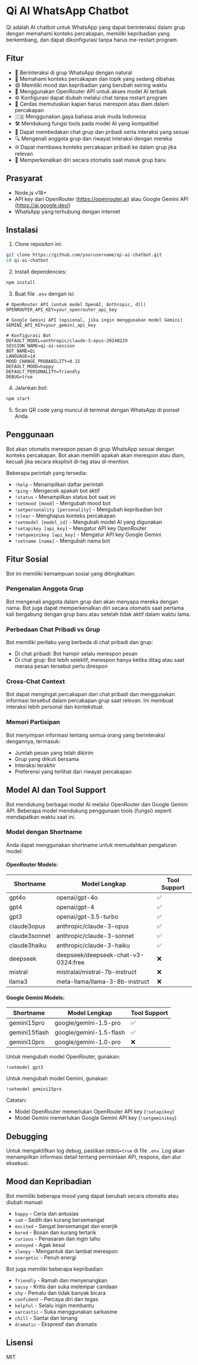 # Qi AI WhatsApp Chatbot

Qi adalah AI chatbot untuk WhatsApp yang dapat berinteraksi dalam grup dengan memahami konteks percakapan, memiliki kepribadian yang berkembang, dan dapat dikonfigurasi tanpa harus me-restart program.

## Fitur

- 💬 Berinteraksi di grup WhatsApp dengan natural
- 🧠 Memahami konteks percakapan dan topik yang sedang dibahas
- 😄 Memiliki mood dan kepribadian yang berubah seiring waktu
- 🤖 Menggunakan OpenRouter API untuk akses model AI terbaik
- ⚙️ Konfigurasi dapat diubah melalui chat tanpa restart program
- 🔄 Cerdas memutuskan kapan harus merespon atau diam dalam percakapan
- 🇮🇩 Menggunakan gaya bahasa anak muda Indonesia
- 🛠️ Mendukung fungsi tools pada model AI yang kompatibel
- 👥 Dapat membedakan chat grup dan pribadi serta interaksi yang sesuai
- 🔍 Mengenali anggota grup dan riwayat interaksi dengan mereka
- 🌐 Dapat membawa konteks percakapan pribadi ke dalam grup jika relevan
- 👋 Memperkenalkan diri secara otomatis saat masuk grup baru

## Prasyarat

- Node.js v18+
- API key dari OpenRouter (https://openrouter.ai) atau Google Gemini API (https://ai.google.dev/)
- WhatsApp yang terhubung dengan internet

## Instalasi

1. Clone repositori ini:
```bash
git clone https://github.com/yourusername/qi-ai-chatbot.git
cd qi-ai-chatbot
```

2. Install dependencies:
```bash
npm install
```

3. Buat file `.env` dengan isi:
```
# OpenRouter API (untuk model OpenAI, Anthropic, dll)
OPENROUTER_API_KEY=your_openrouter_api_key

# Google Gemini API (opsional, jika ingin menggunakan model Gemini)
GEMINI_API_KEY=your_gemini_api_key

# Konfigurasi Bot
DEFAULT_MODEL=anthropic/claude-3-opus-20240229
SESSION_NAME=qi-ai-session
BOT_NAME=Qi
LANGUAGE=id
MOOD_CHANGE_PROBABILITY=0.15
DEFAULT_MOOD=happy
DEFAULT_PERSONALITY=friendly
DEBUG=true
```

4. Jalankan bot:
```bash
npm start
```

5. Scan QR code yang muncul di terminal dengan WhatsApp di ponsel Anda.

## Penggunaan

Bot akan otomatis merespon pesan di grup WhatsApp sesuai dengan konteks percakapan. Bot akan memilih apakah akan merespon atau diam, kecuali jika secara eksplisit di-tag atau di-mention.

Beberapa perintah yang tersedia:

- `!help` - Menampilkan daftar perintah
- `!ping` - Mengecek apakah bot aktif
- `!status` - Menampilkan status bot saat ini
- `!setmood [mood]` - Mengubah mood bot
- `!setpersonality [personality]` - Mengubah kepribadian bot
- `!clear` - Menghapus konteks percakapan
- `!setmodel [model_id]` - Mengubah model AI yang digunakan
- `!setapikey [api_key]` - Mengatur API key OpenRouter
- `!setgeminikey [api_key]` - Mengatur API key Google Gemini
- `!setname [nama]` - Mengubah nama bot

## Fitur Sosial

Bot ini memiliki kemampuan sosial yang ditingkatkan:

### Pengenalan Anggota Grup
Bot mengenali anggota dalam grup dan akan menyapa mereka dengan nama. Bot juga dapat memperkenalkan diri secara otomatis saat pertama kali bergabung dengan grup baru atau setelah tidak aktif dalam waktu lama.

### Perbedaan Chat Pribadi vs Grup
Bot memiliki perilaku yang berbeda di chat pribadi dan grup:
- Di chat pribadi: Bot hampir selalu merespon pesan
- Di chat grup: Bot lebih selektif, merespon hanya ketika ditag atau saat merasa pesan tersebut perlu direspon

### Cross-Chat Context
Bot dapat mengingat percakapan dari chat pribadi dan menggunakan informasi tersebut dalam percakapan grup saat relevan. Ini membuat interaksi lebih personal dan kontekstual.

### Memori Partisipan
Bot menyimpan informasi tentang semua orang yang berinteraksi dengannya, termasuk:
- Jumlah pesan yang telah dikirim
- Grup yang diikuti bersama
- Interaksi terakhir
- Preferensi yang terlihat dari riwayat percakapan

## Model AI dan Tool Support

Bot mendukung berbagai model AI melalui OpenRouter dan Google Gemini API. Beberapa model mendukung penggunaan tools (fungsi) seperti mendapatkan waktu saat ini.

### Model dengan Shortname

Anda dapat menggunakan shortname untuk memudahkan pengaturan model:

#### OpenRouter Models:

| Shortname | Model Lengkap | Tool Support |
|-----------|---------------|-------------|
| gpt4o | openai/gpt-4o | ✅ |
| gpt4 | openai/gpt-4 | ✅ |
| gpt3 | openai/gpt-3.5-turbo | ✅ |
| claude3opus | anthropic/claude-3-opus | ✅ |
| claude3sonnet | anthropic/claude-3-sonnet | ✅ |
| claude3haiku | anthropic/claude-3-haiku | ✅ |
| deepseek | deepseek/deepseek-chat-v3-0324:free | ❌ |
| mistral | mistralai/mistral-7b-instruct | ❌ |
| llama3 | meta-llama/llama-3-8b-instruct | ❌ |

#### Google Gemini Models:

| Shortname | Model Lengkap | Tool Support |
|-----------|---------------|-------------|
| gemini15pro | google/gemini-1.5-pro | ✅ |
| gemini15flash | google/gemini-1.5-flash | ✅ |
| gemini10pro | google/gemini-1.0-pro | ❌ |

Untuk mengubah model OpenRouter, gunakan:
```
!setmodel gpt3
```

Untuk mengubah model Gemini, gunakan:
```
!setmodel gemini15pro
```

Catatan:
- Model OpenRouter memerlukan OpenRouter API key (`!setapikey`)
- Model Gemini memerlukan Google Gemini API key (`!setgeminikey`)

## Debugging

Untuk mengaktifkan log debug, pastikan `DEBUG=true` di file `.env`. Log akan menampilkan informasi detail tentang permintaan API, respons, dan alur eksekusi.

## Mood dan Kepribadian

Bot memiliki beberapa mood yang dapat berubah secara otomatis atau diubah manual:
- `happy` - Ceria dan antusias
- `sad` - Sedih dan kurang bersemangat
- `excited` - Sangat bersemangat dan enerjik
- `bored` - Bosan dan kurang tertarik
- `curious` - Penasaran dan ingin tahu
- `annoyed` - Agak kesal
- `sleepy` - Mengantuk dan lambat merespon
- `energetic` - Penuh energi

Bot juga memiliki beberapa kepribadian:
- `friendly` - Ramah dan menyenangkan
- `sassy` - Kritis dan suka melempar candaan
- `shy` - Pemalu dan tidak banyak bicara
- `confident` - Percaya diri dan tegas
- `helpful` - Selalu ingin membantu
- `sarcastic` - Suka menggunakan sarkasme
- `chill` - Santai dan tenang
- `dramatic` - Ekspresif dan dramatis

## Lisensi

MIT 